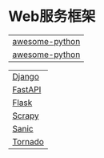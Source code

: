 # Web服务框架
|                                                                       |
|-----------------------------------------------------------------------|
| [awesome-python](https://github.com/donnemartin/system-design-primer) |
| [awesome-python](https://github.com/vinta/awesome-python)             |

|                                                  |
|--------------------------------------------------|
| [Django](https://github.com/django/django)       |
| [FastAPI](https://github.com/tiangolo/fastapi)   |
| [Flask](https://github.com/pallets/flask)        |
| [Scrapy](https://github.com/scrapy/scrapy)       |
| [Sanic](https://github.com/sanic-org/sanic)      |
| [Tornado](https://github.com/tornadoweb/tornado) |

